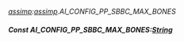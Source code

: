 _[assimp](../../modules/assimp/assimp-module.md):[assimp](../../modules/assimp/assimp-module.md).AI\_CONFIG\_PP\_SBBC\_MAX\_BONES_
##### Const AI\_CONFIG\_PP\_SBBC\_MAX\_BONES:[String](../../modules/wonkey/wonkey-types-string.md)
